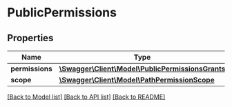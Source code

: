 # PublicPermissions

## Properties
Name | Type | Description | Notes
------------ | ------------- | ------------- | -------------
**permissions** | [**\Swagger\Client\Model\PublicPermissionsGrants**](PublicPermissionsGrants.md) |  | 
**scope** | [**\Swagger\Client\Model\PathPermissionScope**](PathPermissionScope.md) |  | 

[[Back to Model list]](../../README.md#documentation-for-models) [[Back to API list]](../../README.md#documentation-for-api-endpoints) [[Back to README]](../../README.md)

